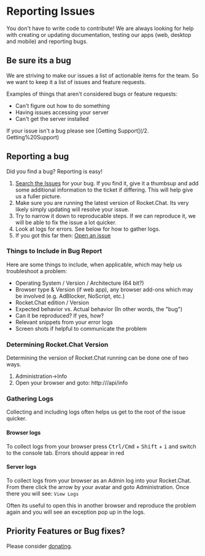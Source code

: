 # Reporting Issues

You don't have to write code to contribute! We are always looking for help with creating or updating documentation, testing our apps (web, desktop and mobile) and reporting bugs.

## Be sure its a bug
We are striving to make our issues a list of actionable items for the team.  So we want to keep it a list of issues and feature requests.

Examples of things that aren't considered bugs or feature requests:
* Can't figure out how to do something
* Having issues accessing your server
* Can't get the server installed

If your issue isn't a bug please see [Getting Support](/2. Getting%20Support)

## Reporting a bug

Did you find a bug? Reporting is easy!

1. [Search the Issues](https://github.com/RocketChat/Rocket.Chat/issues) for your bug.  If you find it, give it a thumbsup and add some additional information to the ticket if differing.  This will help give us a fuller picture.
2. Make sure you are running the latest version of Rocket.Chat. Its very likely simply updating will resolve your issue.
3. Try to narrow it down to reproducable steps.  If we can reproduce it, we will be able to fix the issue a lot quicker.
4. Look at logs for errors. See below for how to gather logs.
5. If you got this far then: [Open an issue](https://github.com/RocketChat/Rocket.Chat/issues/new)

### Things to Include in Bug Report

Here are some things to include, when applicable, which may help us troubleshoot a problem:

* Operating System / Version / Architecture (64 bit?)
* Browser type & Version (if web app), any browser add-ons which may be involved (e.g. AdBlocker, NoScript, etc.)
* Rocket.Chat edition / Version
* Expected behavior vs. Actual behavior (In other words, the "bug")
* Can it be reproduced? If yes, how?
* Relevant snippets from your error logs
* Screen shots if helpful to communicate the problem

### Determining Rocket.Chat Version
Determining the version of Rocket.Chat running can be done one of two ways.

1. Administration->Info
2. Open your browser and goto: http://<your server here>/api/info

### Gathering Logs

Collecting and including logs often helps us get to the root of the issue quicker.

#### Browser logs
To collect logs from your browser press <kbd>Ctrl/Cmd</kbd> + <kbd>Shift</kbd> + <kbd>i</kbd> and switch to the console tab.  Errors should appear in red

#### Server logs
To collect logs from your browser as an Admin log into your Rocket.Chat.  From there click the arrow by your avatar and goto Administration.  Once there you will see: `View Logs`

Often its useful to open this in another browser and reproduce the problem again and you will see an exception pop up in the logs.

## Priority Features or Bug fixes?

Please consider [donating](/1.%20Contributing/Donating/).
